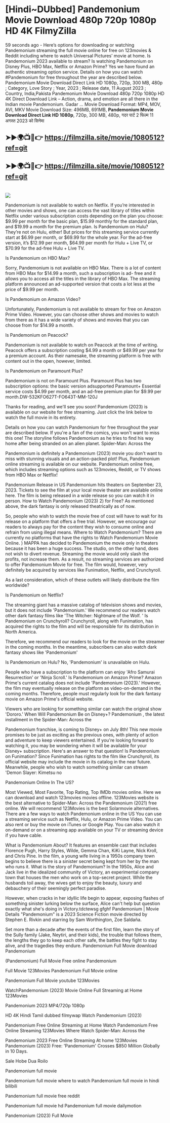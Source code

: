 # [Hindi~DUbbed] Pandemonium Movie Download 480p 720p 1080p HD 4K FilmyZilla


59 seconds ago - Here’s options for downloading or watching Pandemonium streaming the full movie online for free on 123movies & Reddit including where to watch Universal Pictures’ movie at home. Is Pandemonium 2023 available to stream? Is watching Pandemonium on Disney Plus, HBO Max, Netflix or Amazon Prime? Yes we have found an authentic streaming option service. Details on how you can watch #Pandemonium for free throughout the year are described below. Pandemonium Movie Download Direct Link HD 1080p, 720p, 300 MB, 480p ; Category, Love Story ; Year, 2023 ; Release date, 11 August 2023 ; Country, India,Pakista Pandemonium Movie Download 480p 720p 1080p HD 4K Direct Download Link – Action, drama, and emotion are all there in the Indian movie Pandemonium. Gadar ...
Movie Download Format: MP4, MOV, AVI, MKV
Movie Download Size: 496MB, 691MB, **Pandemonium Movie Download Direct Link HD 1080p**, 720p, 300 MB, 480p, गदर पार्ट 2 फिल्म 11 अगस्त 2023 को सिनेमा

## ➤►🌍📺📱👉   https://filmzilla.site/movie/1080512?ref=git

## ➤►🌍📺📱👉   https://filmzilla.site/movie/1080512?ref=git

#

<img src="https://image.tmdb.org/t/p/w780//HLNprTMU4dZeroXmSBbgdzt6f6.jpg" />

Pandemonium is not available to watch on Netflix. If you’re interested in other movies and shows, one can access the vast library of titles within Netflix under various subscription costs depending on the plan you choose: $9.99 per month for the basic plan, $15.99 monthly for the standard plan, and $19.99 a month for the premium plan. Is Pandemonium on Hulu? They’re not on Hulu, either! But prices for this streaming service currently start at $6.99 per month, or $69.99 for the whole year. For the ad-free version, it’s $12.99 per month, $64.99 per month for Hulu + Live TV, or $70.99 for the ad-free Hulu + Live TV.

Is Pandemonium on HBO Max?

Sorry, Pandemonium is not available on HBO Max. There is a lot of content from HBO Max for $14.99 a month, such a subscription is ad- free and it allows you to access all the titles in the library of HBO Max. The streaming platform announced an ad-supported version that costs a lot less at the price of $9.99 per month.

Is Pandemonium on Amazon Video?

Unfortunately, Pandemonium is not available to stream for free on Amazon Prime Video. However, you can choose other shows and movies to watch from there as it has a wide variety of shows and movies that you can choose from for $14.99 a month.

Is Pandemonium on Peacock?

Pandemonium is not available to watch on Peacock at the time of writing. Peacock offers a subscription costing $4.99 a month or $49.99 per year for a premium account. As their namesake, the streaming platform is free with content out in the open, however, limited.

Is Pandemonium on Paramount Plus?

Pandemonium is not on Paramount Plus. Paramount Plus has two subscription options: the basic version adsupported Paramount+ Essential service costs $4.99 per month, and an ad-free premium plan for $9.99 per month.DW-532KFO627T-FO643T-MM-120J

Thanks for reading, and we'll see you soon! Pandemonium (2023) is available on our website for free streaming. Just click the link below to watch the full movie in its entirety.

Details on how you can watch Pandemonium for free throughout the year are described below. If you're a fan of the comics, you won't want to miss this one! The storyline follows Pandemonium as he tries to find his way home after being stranded on an alien planet. Spider-Man: Across the

Pandemonium is definitely a Pandemonium (2023) movie you don't want to miss with stunning visuals and an action-packed plot! Plus, Pandemonium online streaming is available on our website. Pandemonium online free, which includes streaming options such as 123movies, Reddit, or TV shows from HBO Max or Netflix!

Pandemonium Release in US Pandemonium hits theaters on September 23, 2023. Tickets to see the film at your local movie theater are available online here. The film is being released in a wide release so you can watch it in person. How to Watch Pandemonium (2023) 2) for Free? As mentioned above, the dark fantasy is only released theatrically as of now.

So, people who wish to watch the movie free of cost will have to wait for its release on a platform that offers a free trial. However, we encourage our readers to always pay for the content they wish to consume online and refrain from using illegal means. Where to Watch Pandemonium? There are currently no platforms that have the rights to Watch Pandemonium Movie Online. ) MAPPA has decided to Pandemonium the movie only in theaters because it has been a huge success. The studio, on the other hand, does not wish to divert revenue. Streaming the movie would only slash the profits, not increase them. As a result, no streaming services are authorized to offer Pandemonium Movie for free. The film would, however, very definitely be acquired by services like Funimation, Netflix, and Crunchyroll.

As a last consideration, which of these outlets will likely distribute the film worldwide?

Is Pandemonium on Netflix?

The streaming giant has a massive catalog of television shows and movies, but it does not include 'Pandemonium.' We recommend our readers watch other dark fantasy films like 'The Witcher: Nightmare of the Wolf. ' Is Pandemonium on Crunchyroll? Crunchyroll, along with Funimation, has acquired the rights to the film and will be responsible for its distribution in North America.

Therefore, we recommend our readers to look for the movie on the streamer in the coming months. In the meantime, subscribers can also watch dark fantasy shows like 'Pandemonium'

Is Pandemonium on Hulu? No, 'Pandemonium' is unavailable on Hulu.

People who have a subscription to the platform can enjoy 'Afro Samurai Resurrection' or 'Ninja Scroll.' Is Pandemonium on Amazon Prime? Amazon Prime's current catalog does not include 'Pandemonium (2023).' However, the film may eventually release on the platform as video-on-demand in the coming months. Therefore, people must regularly look for the dark fantasy movie on Amazon Prime's official website.

Viewers who are looking for something similar can watch the original show 'Dororo.' When Will Pandemonium Be on Disney+? Pandemonium , the latest installment in the Spider-Man: Across the

Pandemonium franchise, is coming to Disney+ on July 8th! This new movie promises to be just as exciting as the previous ones, with plenty of action and adventure to keep viewers entertained. If you're looking forward to watching it, you may be wondering when it will be available for your Disney+ subscription. Here's an answer to that question! Is Pandemonium on Funimation? Since Funimation has rights to the film like Crunchyroll, its official website may include the movie in its catalog in the near future. Meanwhile, people who wish to watch something similar can stream 'Demon Slayer: Kimetsu no

Pandemonium Online In The US?

Most Viewed, Most Favorite, Top Rating, Top IMDb movies online. Here we can download and watch 123movies movies offline. 123Movies website is the best alternative to Spider-Man: Across the Pandemonium (2021) free online. We will recommend 123Movies is the best Solarmovie alternatives. There are a few ways to watch Pandemonium online in the US You can use a streaming service such as Netflix, Hulu, or Amazon Prime Video. You can also rent or buy the movie on iTunes or Google Play. You can also watch it on-demand or on a streaming app available on your TV or streaming device if you have cable.

What is Pandemonium About? It features an ensemble cast that includes Florence Pugh, Harry Styles, Wilde, Gemma Chan, KiKi Layne, Nick Kroll, and Chris Pine. In the film, a young wife living in a 1950s company town begins to believe there is a sinister secret being kept from her by the man who runs it. What is the story of Pandemonium? In the 1950s, Alice and Jack live in the idealized community of Victory, an experimental company town that houses the men who work on a top-secret project. While the husbands toil away, the wives get to enjoy the beauty, luxury and debauchery of their seemingly perfect paradise.

However, when cracks in her idyllic life begin to appear, exposing flashes of something sinister lurking below the surface, Alice can't help but question exactly what she's doing in Victory.tdctewsg gfghf Pandemonium | Movie Details "Pandemonium" is a 2023 Science Fiction movie directed by Stephen E. Rivkin and starring by Sam Worthington, Zoe Saldaña.

Set more than a decade after the events of the first film, learn the story of the Sully family (Jake, Neytiri, and their kids), the trouble that follows them, the lengths they go to keep each other safe, the battles they fight to stay alive, and the tragedies they endure. Pandemonium Full Movie download Pandemonium

(Pandemonium) Full Movie Free online Pandemonium

Full Movie 123Movies Pandemonium Full Movie online

Pandemonium Full Movie youtube 123Movies

WatchPandemonium (2023) Movie Online Full Streaming at Home 123Movies

Pandemonium 2023 MP4/720p 1080p

HD 4K Hindi Tamil dubbed filmywap Watch Pandemonium (2023)

Pandemonium Free Online Streaming at Home Watch Pandemonium Free Online Streaming 123Movies Where Watch Spider-Man: Across the

Pandemonium 2023 Free Online Streaming At home 123Movies Pandemonium (2023) Free: 'Pandemonium' Crosses $850 Million Globally in 10 Days.

Sale Hobe Dua Roilo

Pandemonium full movie

Pandemonium full movie where to watch Pandemonium full movie in hindi bilibili

Pandemonium full movie free reddit

Pandemonium full movie hd Pandemonium full movie dailymotion

Pandemonium (2023) Full Movie